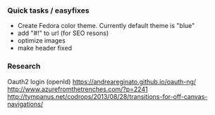 ### Quick tasks / easyfixes
* Create Fedora color theme. Currently default theme is "blue"
* add "#!" to url (for SEO resons)
* optimize images
* make header fixed


### Research
Oauth2 login (openId) https://andreareginato.github.io/oauth-ng/
http://www.azurefromthetrenches.com/?p=2241
http://tympanus.net/codrops/2013/08/28/transitions-for-off-canvas-navigations/